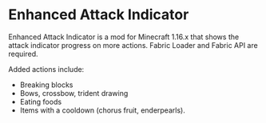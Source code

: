# Enhanced Attack Indicator

Enhanced Attack Indicator is a mod for Minecraft 1.16.x that shows the attack indicator progress on more actions. Fabric Loader and Fabric API are required.

Added actions include:

* Breaking blocks
* Bows, crossbow, trident drawing
* Eating foods
* Items with a cooldown (chorus fruit, enderpearls).
